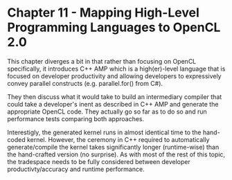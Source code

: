 # Chapter 11 - Mapping High-Level Programming Languages to OpenCL 2.0

This chapter diverges a bit in that rather than focusing on OpenCL specifically, it introduces C++ AMP which is a high(er)-level language that is focused on developer productivity and allowing developers to expressively convey parallel constructs (e.g. parallel.for() from C#).

They then discuss what it would take to build an intermediary compiler that could take a developer's inent as described in C++ AMP and generate the appropriate OpenCL code. They actually go so far as to do so and run performance tests comparing both approaches.

Interestigly, the generated kernel runs in almost identical time to the hand-coded kernel. However, the ceremony in C++ required to automatically generate/compile the kernel takes significantly longer (runtime-wise) than the hand-crafted version (no surprise). As with most of the rest of this topic, the tradespace needs to be fully considered between developer productivty/accuracy and runtime performance.



